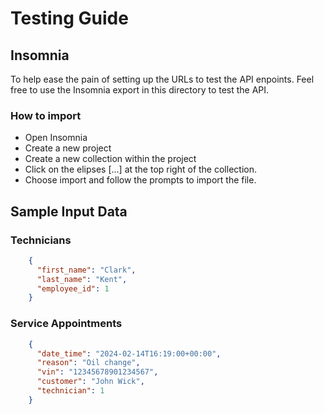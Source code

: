# Testing Guide

## Insomnia

To help ease the pain of setting up the URLs to test the API enpoints. Feel free to use the Insomnia export in this directory to test the API.

### How to import

- Open Insomnia
- Create a new project
- Create a new collection within the project
- Click on the elipses [...] at the top right of the collection.
- Choose import and follow the prompts to import the file.

## Sample Input Data

### Technicians

```JSON
    {
      "first_name": "Clark",
      "last_name": "Kent",
      "employee_id": 1
    }
```

### Service Appointments

```JSON
    {
      "date_time": "2024-02-14T16:19:00+00:00",
      "reason": "Oil change",
      "vin": "12345678901234567",
      "customer": "John Wick",
      "technician": 1
    }
```
